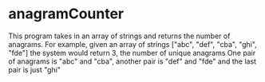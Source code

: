 # anagramCounter
This program takes in an array of strings and returns the number of anagrams.
For example, given an array of strings ["abc", "def", "cba", "ghi", "fde"]
the system would return 3, the number of unique anagrams
One pair of anagrams is "abc" and "cba", another pair is "def" and "fde"
and the last pair is just "ghi"
